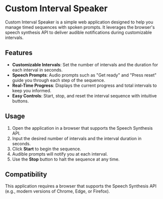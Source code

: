 # Custom Interval Speaker

Custom Interval Speaker is a simple web application designed to help you manage timed sequences with spoken prompts. It leverages the browser's speech synthesis API to deliver audible notifications during customizable intervals.

## Features

- **Customizable Intervals**: Set the number of intervals and the duration for each interval in seconds.
- **Speech Prompts**: Audio prompts such as "Get ready" and "Press reset" guide you through each step of the sequence.
- **Real-Time Progress**: Displays the current progress and total intervals to keep you informed.
- **Easy Controls**: Start, stop, and reset the interval sequence with intuitive buttons.

## Usage

1. Open the application in a browser that supports the Speech Synthesis API.
2. Input the desired number of intervals and the interval duration in seconds.
3. Click **Start** to begin the sequence.
4. Audible prompts will notify you at each interval.
5. Use the **Stop** button to halt the sequence at any time.

## Compatibility

This application requires a browser that supports the Speech Synthesis API (e.g., modern versions of Chrome, Edge, or Firefox).
